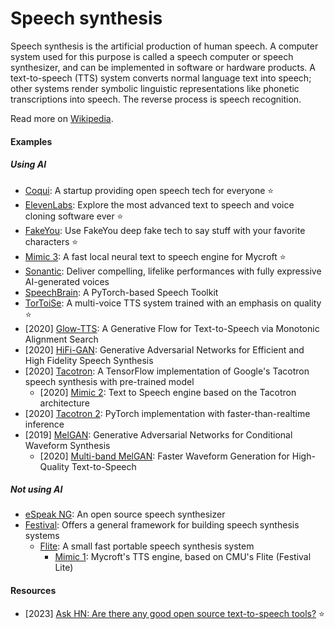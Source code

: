 # Speech synthesis

Speech synthesis is the artificial production of human speech. A computer system used for this purpose is called a speech computer or speech synthesizer, and can be implemented in software or hardware products. A text-to-speech (TTS) system converts normal language text into speech; other systems render symbolic linguistic representations like phonetic transcriptions into speech. The reverse process is speech recognition.

Read more on [Wikipedia](https://en.wikipedia.org/wiki/Speech_synthesis).

#### Examples

##### Using AI
- [Coqui](https://coqui.ai): A startup providing open speech tech for everyone ⭐
- [ElevenLabs](https://elevenlabs.io): Explore the most advanced text to speech and voice cloning software ever ⭐
- [FakeYou](https://fakeyou.com): Use FakeYou deep fake tech to say stuff with your favorite characters ⭐
- [Mimic 3](https://github.com/MycroftAI/mimic3): A fast local neural text to speech engine for Mycroft ⭐
- [Sonantic](https://www.sonantic.io): Deliver compelling, lifelike performances with fully expressive AI-generated voices
- [SpeechBrain](https://github.com/speechbrain/speechbrain): A PyTorch-based Speech Toolkit
- [TorToiSe](https://github.com/neonbjb/tortoise-tts): A multi-voice TTS system trained with an emphasis on quality ⭐
- [2020] [Glow-TTS](https://github.com/jaywalnut310/glow-tts): A Generative Flow for Text-to-Speech via Monotonic Alignment Search
- [2020] [HiFi-GAN](https://github.com/jik876/hifi-gan): Generative Adversarial Networks for Efficient and High Fidelity Speech Synthesis
- [2020] [Tacotron](https://github.com/keithito/tacotron): A TensorFlow implementation of Google's Tacotron speech synthesis with pre-trained model
    - [2020] [Mimic 2](https://github.com/MycroftAI/mimic2): Text to Speech engine based on the Tacotron architecture
- [2020] [Tacotron 2](https://github.com/NVIDIA/tacotron2): PyTorch implementation with faster-than-realtime inference
- [2019] [MelGAN](https://arxiv.org/abs/1910.06711): Generative Adversarial Networks for Conditional Waveform Synthesis
    - [2020] [Multi-band MelGAN](https://arxiv.org/abs/2005.05106): Faster Waveform Generation for High-Quality Text-to-Speech

##### Not using AI
- [eSpeak NG](https://github.com/espeak-ng/espeak-ng): An open source speech synthesizer
- [Festival](https://www.cstr.ed.ac.uk/projects/festival): Offers a general framework for building speech synthesis systems
    - [Flite](https://github.com/festvox/flite): A small fast portable speech synthesis system
        - [Mimic 1](https://github.com/MycroftAI/mimic1): Mycroft's TTS engine, based on CMU's Flite (Festival Lite)

#### Resources
- [2023] [Ask HN: Are there any good open source text-to-speech tools?](https://news.ycombinator.com/item?id=34211457) ⭐
